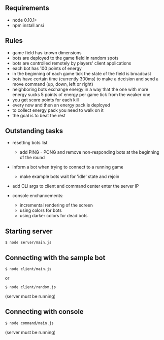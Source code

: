 Requirements
------------

- node 0.10.1+
- npm install ansi

Rules
-----

- game field has known dimensions
- bots are deployed to the game field in random spots
- bots are controlled remotely by players' client applications
- each bot has 100 points of energy
- in the beginning of each game tick the state of the field is broadcast
- bots have certain time (currently 300ms) to make a decision and send
  a move command (up, down, left or right)
- neighboring bots exchange energy in a way that the one with more
  energy sucks 5 points of energy per game tick from the weaker one
- you get score points for each kill
- every now and then an energy pack is deployed
- to collect energy pack you need to walk on it
- the goal is to beat the rest


Outstanding tasks
-----------------

- resetting bots list
  - add PING - PONG and remove non-responding bots at
    the beginning of the round

- inform a bot when trying to connect to a running game
  - make example bots wait for 'idle' state and rejoin

- add CLI args to client and command center enter the server IP

- console enchancements:
  - incremental rendering of the screen
  - using colors for bots
  - using darker colors for dead bots


Starting server
---------------

    $ node server/main.js


Connecting with the sample bot
------------------------------

    $ node client/main.js

or

    $ node client/random.js

(server must be running)


Connecting with console
-----------------------

    $ node command/main.js

(server must be running)
